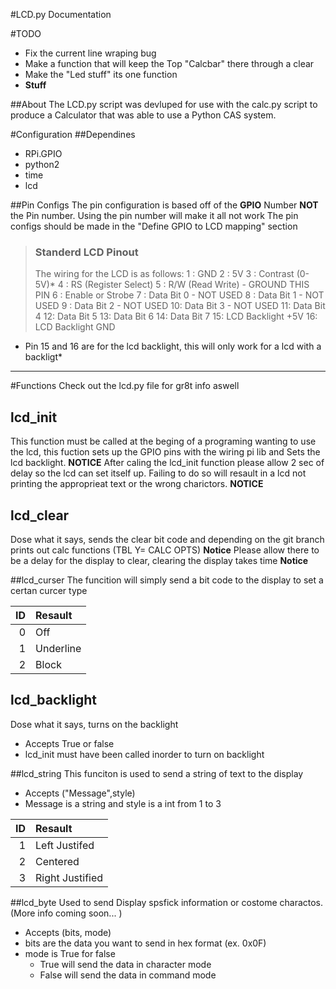 #LCD.py Documentation



#TODO
- Fix the current line wraping bug
- Make a function that will keep the Top "Calcbar" there through a clear
- Make the "Led stuff" its one function
- **Stuff**

##About
The LCD.py script was devluped for use with the calc.py script to produce a Calculator that was able to use a Python CAS system.

#Configuration
##Dependines
- RPi.GPIO
- python2
- time
- lcd

##Pin Configs
The pin configuration is based off of the **GPIO** Number **NOT** the Pin number. Using the pin number will make it all not work
The pin configs should be made in the "Define GPIO to LCD mapping" section
>### Standerd LCD Pinout
> The wiring for the LCD is as follows:
 1 : GND
 2 : 5V
 3 : Contrast (0-5V)*
 4 : RS (Register Select)
 5 : R/W (Read Write)       - GROUND THIS PIN
 6 : Enable or Strobe
 7 : Data Bit 0             - NOT USED
 8 : Data Bit 1             - NOT USED
 9 : Data Bit 2             - NOT USED
 10: Data Bit 3             - NOT USED
 11: Data Bit 4
 12: Data Bit 5
 13: Data Bit 6
 14: Data Bit 7
 15: LCD Backlight +5V
 16: LCD Backlight GND
* Pin 15 and 16 are for the lcd backlight, this will only work for a lcd with a backligt*
***

#Functions
Check out the lcd.py file for gr8t info aswell

## lcd_init
This function must be called at the beging of a programing wanting to use the lcd, this fuction sets up the GPIO pins with the wiring pi lib and Sets the lcd backlight. **NOTICE** After caling the lcd_init function please allow 2 sec of delay so the lcd can set itself up. Failing to do so will resault in a lcd not printing the approprieat text or the wrong charictors. **NOTICE** 


## lcd_clear
Dose what it says, sends the clear bit code and depending on the git branch prints out calc functions (TBL Y= CALC OPTS)
**Notice** Please allow there to be a delay for the display to clear, clearing the display takes time **Notice**

##lcd_curser
The funcition will simply send a bit code to the display to set a certan curcer type

| ID | Resault|
|----:|:-------|
| 0  | Off       |
| 1  | Underline |
| 2  | Block     |

## lcd_backlight
Dose what it says, turns on the backlight
- Accepts True or false
- lcd_init must have been called inorder to turn on backlight


##lcd_string
This funciton is used to send a string of text to the display
- Accepts ("Message",style)
 - Message is a string and style is a int from 1 to 3

| ID | Resault|
|----:|:-------|
| 1 |Left Justifed|
| 2 | Centered |
|3|Right Justified|

##lcd_byte
Used to send Display spsfick information or costome charactos. (More info coming soon... )
- Accepts (bits, mode)
 - bits are the data you want to send in hex format (ex. 0x0F)
 - mode is True for false
   - True will send the data in character mode
   - False will send the data in command mode
